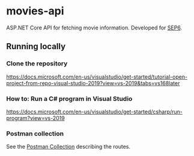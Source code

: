 # movies-api
ASP.NET Core API for fetching movie information. Developed for [SEP6](https://en.via.dk/tmh-courses/semester-project-6th-semester).

## Running locally
### Clone the repository
https://docs.microsoft.com/en-us/visualstudio/get-started/tutorial-open-project-from-repo-visual-studio-2019?view=vs-2019&tabs=vs168later
### How to: Run a C# program in Visual Studio
https://docs.microsoft.com/en-us/visualstudio/get-started/csharp/run-program?view=vs-2019

### Postman collection
See the [Postman Collection](https://documenter.getpostman.com/view/8996854/TzY3Av86) describing the routes.
